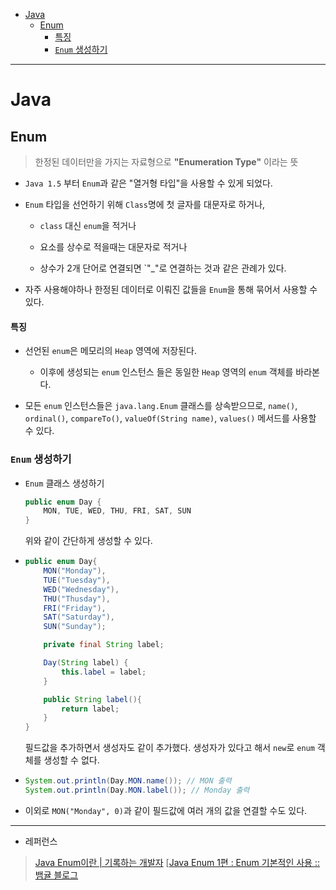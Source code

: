 - [Java](#java)
  - [Enum](#enum)
      - [특징](#특징)
    - [`Enum` 생성하기](#enum-생성하기)

---

# Java

## Enum

> 한정된 데이터만을 가지는 자료형으로 **"Enumeration Type"** 이라는 뜻

- `Java 1.5` 부터 `Enum`과 같은 "열거형 타입"을 사용할 수 있게 되었다.

- `Enum` 타입을 선언하기 위해 `Class`명에 첫 글자를 대문자로 하거나,
  
  - `class` 대신 `enum`을 적거나
  
  - 요소를 상수로 적을때는 대문자로 적거나
  
  - 상수가 2개 단어로 연결되면 `"\_"로 연결하는 것과 같은 관례가 있다.

- 자주 사용해야하나 한정된 데이터로 이뤄진 값들을 `Enum`을 통해 묶어서 사용할 수 있다.

#### 특징

- 선언된 `enum`은 메모리의 `Heap` 영역에 저장된다.
  
  - 이후에 생성되는 `enum` 인스턴스 들은 동일한 `Heap` 영역의 `enum` 객체를 바라본다.

- 모든 `enum` 인스턴스들은 `java.lang.Enum` 클래스를 상속받으므로, `name()`, `ordinal()`, `compareTo()`, `valueOf(String name)`, `values()` 메서드를 사용할 수 있다.

### `Enum` 생성하기

- `Enum` 클래스 생성하기
  
  ```java
  public enum Day {
      MON, TUE, WED, THU, FRI, SAT, SUN
  }
  ```
  
  위와 같이 간단하게 생성할 수 있다.

- ```java
  public enum Day{
      MON("Monday"),
      TUE("Tuesday"),
      WED("Wednesday"),
      THU("Thusday"),
      FRI("Friday"), 
      SAT("Saturday"),
      SUN("Sunday");
  
      private final String label;
  
      Day(String label) {
          this.label = label;
      }
  
      public String label(){
          return label;
      }
  }
  ```
  
  필드값을 추가하면서 생성자도 같이 추가했다.
  생성자가 있다고 해서 `new`로 `enum` 객체를 생성할 수 없다.

- ```java
  System.out.println(Day.MON.name()); // MON 출력
  System.out.println(Day.MON.label()); // Monday 출력
  ```

- 이외로 `MON("Monday", 0)`과 같이 필드값에 여러 개의 값을 연결할 수도 있다.

---

- 레퍼런스

> [Java Enum이란 | 기록하는 개발자](https://honbabzone.com/java/java-enum/)
> [[Java Enum 1편 : Enum 기본적인 사용 :: 뱀귤 블로그](https://bcp0109.tistory.com/334)
